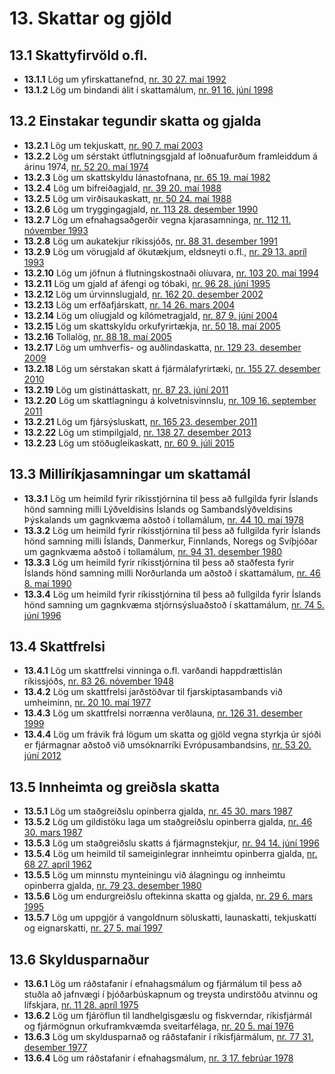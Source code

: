 # 13. Skattar og gjöld

## 13.1 Skattyfirvöld o.fl.

* __13.1.1__ Lög um yfirskattanefnd, [nr. 30 27. maí 1992](1992030.md)
* __13.1.2__ Lög um bindandi álit í skattamálum, [nr. 91 16. júní 1998](1998091.md)

## 13.2 Einstakar tegundir skatta og gjalda

* __13.2.1__ Lög um tekjuskatt, [nr. 90 7. maí 2003](2003090.md)
* __13.2.2__ Lög um sérstakt útflutningsgjald af loðnuafurðum framleiddum á árinu 1974, [nr. 52 20. maí 1974](1974052.md)
* __13.2.3__ Lög um skattskyldu lánastofnana, [nr. 65 19. maí 1982](1982065.md)
* __13.2.4__ Lög um bifreiðagjald, [nr. 39 20. maí 1988](1988039.md)
* __13.2.5__ Lög um virðisaukaskatt, [nr. 50 24. maí 1988](1988050.md)
* __13.2.6__ Lög um tryggingagjald, [nr. 113 28. desember 1990](1990113.md)
* __13.2.7__ Lög um efnahagsaðgerðir vegna kjarasamninga, [nr. 112 11. nóvember 1993](1993112.md)
* __13.2.8__ Lög um aukatekjur ríkissjóðs, [nr. 88 31. desember 1991](1991088.md)
* __13.2.9__ Lög um vörugjald af ökutækjum, eldsneyti o.fl., [nr. 29 13. apríl 1993](1993029.md)
* __13.2.10__ Lög um jöfnun á flutningskostnaði olíuvara, [nr. 103 20. maí 1994](1994103.md)
* __13.2.11__ Lög um gjald af áfengi og tóbaki, [nr. 96 28. júní 1995](1995096.md)
* __13.2.12__ Lög um úrvinnslugjald, [nr. 162 20. desember 2002](2002162.md)
* __13.2.13__ Lög um erfðafjárskatt, [nr. 14 26. mars 2004](2004014.md)
* __13.2.14__ Lög um olíugjald og kílómetragjald, [nr. 87 9. júní 2004](2004087.md)
* __13.2.15__ Lög um skattskyldu orkufyrirtækja, [nr. 50 18. maí 2005](2005050.md)
* __13.2.16__ Tollalög, [nr. 88 18. maí 2005](2005088.md)
* __13.2.17__ Lög um umhverfis- og auðlindaskatta, [nr. 129 23. desember 2009](2009129.md)
* __13.2.18__ Lög um sérstakan skatt á fjármálafyrirtæki, [nr. 155 27. desember 2010](2010155.md)
* __13.2.19__ Lög um gistináttaskatt, [nr. 87 23. júní 2011](2011087.md)
* __13.2.20__ Lög um skattlagningu á kolvetnisvinnslu, [nr. 109 16. september 2011](2011109.md)
* __13.2.21__ Lög um fjársýsluskatt, [nr. 165 23. desember 2011](2011165.md)
* __13.2.22__ Lög um stimpilgjald, [nr. 138 27. desember 2013](2013138.md)
* __13.2.23__ Lög um stöðugleikaskatt, [nr. 60 9. júlí 2015](2015060.md)

## 13.3 Milliríkjasamningar um skattamál

* __13.3.1__ Lög um heimild fyrir ríkisstjórnina til þess að fullgilda fyrir Íslands hönd samning milli Lýðveldisins Íslands og Sambandslýðveldisins Þýskalands um gagnkvæma aðstoð í tollamálum, [nr. 44 10. maí 1978](1978044.md)
* __13.3.2__ Lög um heimild fyrir ríkisstjórnina til þess að fullgilda fyrir Íslands hönd samning milli Íslands, Danmerkur, Finnlands, Noregs og Svíþjóðar um gagnkvæma aðstoð í tollamálum, [nr. 94 31. desember 1980](1980094.md)
* __13.3.3__ Lög um heimild fyrir ríkisstjórnina til þess að staðfesta fyrir Íslands hönd samning milli Norðurlanda um aðstoð í skattamálum, [nr. 46 8. maí 1990](1990046.md)
* __13.3.4__ Lög um heimild fyrir ríkisstjórnina til þess að fullgilda fyrir Íslands hönd samning um gagnkvæma stjórnsýsluaðstoð í skattamálum, [nr. 74 5. júní 1996](1996074.md)

## 13.4 Skattfrelsi

* __13.4.1__ Lög um skattfrelsi vinninga o.fl. varðandi happdrættislán ríkissjóðs, [nr. 83 26. nóvember 1948](1948083.md)
* __13.4.2__ Lög um skattfrelsi jarðstöðvar til fjarskiptasambands við umheiminn, [nr. 20 10. maí 1977](1977020.md)
* __13.4.3__ Lög um skattfrelsi norrænna verðlauna, [nr. 126 31. desember 1999](1999126.md)
* __13.4.4__ Lög um frávik frá lögum um skatta og gjöld vegna styrkja úr sjóði er fjármagnar aðstoð við umsóknarríki Evrópusambandsins, [nr. 53 20. júní 2012](2012053.md)

## 13.5 Innheimta og greiðsla skatta

* __13.5.1__ Lög um staðgreiðslu opinberra gjalda, [nr. 45 30. mars 1987](1987045.md)
* __13.5.2__ Lög um gildistöku laga um staðgreiðslu opinberra gjalda, [nr. 46 30. mars 1987](1987046.md)
* __13.5.3__ Lög um staðgreiðslu skatts á fjármagnstekjur, [nr. 94 14. júní 1996](1996094.md)
* __13.5.4__ Lög um heimild til sameiginlegrar innheimtu opinberra gjalda, [nr. 68 27. apríl 1962](1962068.md)
* __13.5.5__ Lög um minnstu mynteiningu við álagningu og innheimtu opinberra gjalda, [nr. 79 23. desember 1980](1980079.md)
* __13.5.6__ Lög um endurgreiðslu oftekinna skatta og gjalda, [nr. 29 6. mars 1995](1995029.md)
* __13.5.7__ Lög um uppgjör á vangoldnum söluskatti, launaskatti, tekjuskatti og eignarskatti, [nr. 27 5. maí 1997](1997027.md)

## 13.6 Skyldusparnaður

* __13.6.1__ Lög um ráðstafanir í efnahagsmálum og fjármálum til þess að stuðla að jafnvægi í þjóðarbúskapnum og treysta undirstöðu atvinnu og lífskjara, [nr. 11 28. apríl 1975](1975011.201.md)
* __13.6.2__ Lög um fjáröflun til landhelgisgæslu og fiskverndar, ríkisfjármál og fjármögnun orkuframkvæmda sveitarfélaga, [nr. 20 5. maí 1976](1976020.200.md)
* __13.6.3__ Lög um skyldusparnað og ráðstafanir í ríkisfjármálum, [nr. 77 31. desember 1977](1977077.md)
* __13.6.4__ Lög um ráðstafanir í efnahagsmálum, [nr. 3 17. febrúar 1978](1978003.201.md)

